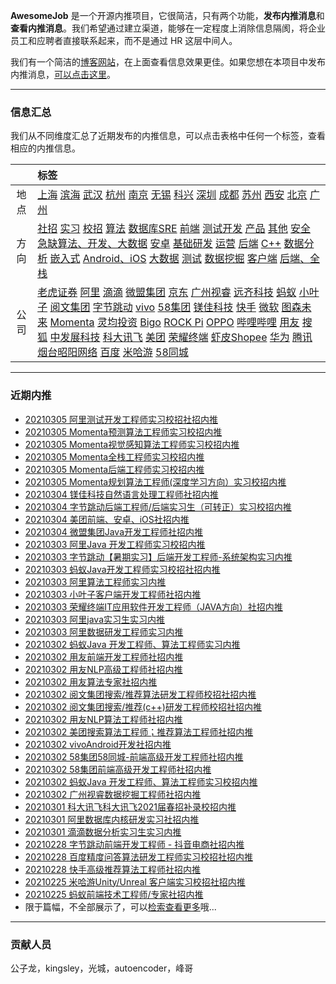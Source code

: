 
 

**AwesomeJob** 是一个开源内推项目，它很简洁，只有两个功能，**发布内推消息**和**查看内推消息**。我们希望通过建立渠道，能够在一定程度上消除信息隔阂，将企业员工和应聘者直接联系起来，而不是通过 HR 这层中间人。

我们有一个简洁的[博客网站](https://awesomejob.gitee.io/)，在上面查看信息效果更佳。如果您想在本项目中发布内推消息，[可以点击这里](https://wj.qq.com/s2/8043669/40c0)。


--- 
### 信息汇总

我们从不同维度汇总了近期发布的内推信息，可以点击表格中任何一个标签，查看相应的内推信息。

||标签|
|:---:|:---|
|地点|[上海](https://awesomejob.gitee.io/tags/上海)  [滨海](https://awesomejob.gitee.io/tags/滨海)  [武汉](https://awesomejob.gitee.io/tags/武汉)  [杭州](https://awesomejob.gitee.io/tags/杭州)  [南京](https://awesomejob.gitee.io/tags/南京)  [无锡](https://awesomejob.gitee.io/tags/无锡)  [科兴](https://awesomejob.gitee.io/tags/科兴)  [深圳](https://awesomejob.gitee.io/tags/深圳)  [成都](https://awesomejob.gitee.io/tags/成都)  [苏州](https://awesomejob.gitee.io/tags/苏州)  [西安](https://awesomejob.gitee.io/tags/西安)  [北京](https://awesomejob.gitee.io/tags/北京)  [广州](https://awesomejob.gitee.io/tags/广州)|
|方向|[社招](https://awesomejob.gitee.io/series/社招)  [实习](https://awesomejob.gitee.io/series/实习)  [校招](https://awesomejob.gitee.io/series/校招)	[算法](https://awesomejob.gitee.io/categories/算法)  [数据库SRE](https://awesomejob.gitee.io/categories/数据库sre)  [前端](https://awesomejob.gitee.io/categories/前端)  [测试开发](https://awesomejob.gitee.io/categories/测试开发)  [产品](https://awesomejob.gitee.io/categories/产品)  [其他](https://awesomejob.gitee.io/categories/其他)  [安全](https://awesomejob.gitee.io/categories/安全)  [急缺算法、开发、大数据](https://awesomejob.gitee.io/categories/急缺算法、开发、大数据)  [安卓](https://awesomejob.gitee.io/categories/安卓)  [基础研发](https://awesomejob.gitee.io/categories/基础研发)  [运营](https://awesomejob.gitee.io/categories/运营)  [后端](https://awesomejob.gitee.io/categories/后端)  [C++](https://awesomejob.gitee.io/categories/c++)  [数据分析](https://awesomejob.gitee.io/categories/数据分析)  [嵌入式](https://awesomejob.gitee.io/categories/嵌入式)  [Android、iOS](https://awesomejob.gitee.io/categories/android、ios)  [大数据](https://awesomejob.gitee.io/categories/大数据)  [测试](https://awesomejob.gitee.io/categories/测试)  [数据挖掘](https://awesomejob.gitee.io/categories/数据挖掘)  [客户端](https://awesomejob.gitee.io/categories/客户端)  [后端、全栈](https://awesomejob.gitee.io/categories/后端、全栈)|
|公司|[老虎证券](https://awesomejob.gitee.io/tags/老虎证券)  [阿里](https://awesomejob.gitee.io/tags/阿里)  [滴滴](https://awesomejob.gitee.io/tags/滴滴)  [微盟集团](https://awesomejob.gitee.io/tags/微盟集团)  [京东](https://awesomejob.gitee.io/tags/京东)  [广州视睿](https://awesomejob.gitee.io/tags/广州视睿)  [远齐科技](https://awesomejob.gitee.io/tags/远齐科技)  [蚂蚁](https://awesomejob.gitee.io/tags/蚂蚁)  [小叶子](https://awesomejob.gitee.io/tags/小叶子)  [阅文集团](https://awesomejob.gitee.io/tags/阅文集团)  [字节跳动](https://awesomejob.gitee.io/tags/字节跳动)  [vivo](https://awesomejob.gitee.io/tags/vivo)  [58集团](https://awesomejob.gitee.io/tags/58集团)  [镁佳科技](https://awesomejob.gitee.io/tags/镁佳科技)  [快手](https://awesomejob.gitee.io/tags/快手)  [微软](https://awesomejob.gitee.io/tags/微软)  [图森未来](https://awesomejob.gitee.io/tags/图森未来)  [Momenta](https://awesomejob.gitee.io/tags/momenta)  [灵均投资](https://awesomejob.gitee.io/tags/灵均投资)  [Bigo](https://awesomejob.gitee.io/tags/bigo)  [ROCK Pi](https://awesomejob.gitee.io/tags/rock-pi)  [OPPO](https://awesomejob.gitee.io/tags/oppo)  [哔哩哔哩](https://awesomejob.gitee.io/tags/哔哩哔哩)  [用友](https://awesomejob.gitee.io/tags/用友)  [搜狐](https://awesomejob.gitee.io/tags/搜狐)  [中发展科技](https://awesomejob.gitee.io/tags/中发展科技)  [科大讯飞](https://awesomejob.gitee.io/tags/科大讯飞)  [美团](https://awesomejob.gitee.io/tags/美团)  [荣耀终端](https://awesomejob.gitee.io/tags/荣耀终端)  [虾皮Shopee](https://awesomejob.gitee.io/tags/虾皮shopee)  [华为](https://awesomejob.gitee.io/tags/华为)  [腾讯](https://awesomejob.gitee.io/tags/腾讯)  [烟台昭阳网络](https://awesomejob.gitee.io/tags/烟台昭阳网络)  [百度](https://awesomejob.gitee.io/tags/百度)  [米哈游](https://awesomejob.gitee.io/tags/米哈游)  [58同城](https://awesomejob.gitee.io/tags/58同城)|
--- 

### 近期内推 
- [20210305  阿里测试开发工程师实习校招社招内推](https://awesomejob.gitee.io/posts/jobs/job_93)
- [20210305  Momenta预测算法工程师实习校招内推](https://awesomejob.gitee.io/posts/jobs/job_92)
- [20210305  Momenta视觉感知算法工程师实习校招内推](https://awesomejob.gitee.io/posts/jobs/job_91)
- [20210305  Momenta全栈工程师实习校招内推](https://awesomejob.gitee.io/posts/jobs/job_90)
- [20210305  Momenta后端工程师实习校招内推](https://awesomejob.gitee.io/posts/jobs/job_89)
- [20210305  Momenta规划算法工程师(深度学习方向）实习校招内推](https://awesomejob.gitee.io/posts/jobs/job_88)
- [20210304  镁佳科技自然语言处理工程师社招内推](https://awesomejob.gitee.io/posts/jobs/job_87)
- [20210304  字节跳动后端工程师/后端实习生（可转正）实习校招内推](https://awesomejob.gitee.io/posts/jobs/job_86)
- [20210304  美团前端、安卓、iOS社招内推](https://awesomejob.gitee.io/posts/jobs/job_85)
- [20210304  微盟集团Java开发工程师社招内推](https://awesomejob.gitee.io/posts/jobs/job_84)
- [20210303  阿里Java 开发工程师实习校招内推](https://awesomejob.gitee.io/posts/jobs/job_83)
- [20210303  字节跳动【暑期实习】后端开发工程师-系统架构实习内推](https://awesomejob.gitee.io/posts/jobs/job_82)
- [20210303  蚂蚁Java开发工程师实习校招社招内推](https://awesomejob.gitee.io/posts/jobs/job_81)
- [20210303  阿里算法工程师实习内推](https://awesomejob.gitee.io/posts/jobs/job_80)
- [20210303  小叶子客户端开发工程师社招内推](https://awesomejob.gitee.io/posts/jobs/job_79)
- [20210303  荣耀终端IT应用软件开发工程师（JAVA方向）社招内推](https://awesomejob.gitee.io/posts/jobs/job_78)
- [20210303  阿里java实习生实习内推](https://awesomejob.gitee.io/posts/jobs/job_77)
- [20210303  阿里数据研发工程师实习内推](https://awesomejob.gitee.io/posts/jobs/job_76)
- [20210302  蚂蚁Java 开发工程师、算法工程师实习内推](https://awesomejob.gitee.io/posts/jobs/job_75)
- [20210302  用友前端开发工程师社招内推](https://awesomejob.gitee.io/posts/jobs/job_74)
- [20210302  用友NLP高级工程师社招内推](https://awesomejob.gitee.io/posts/jobs/job_73)
- [20210302  用友算法专家社招内推](https://awesomejob.gitee.io/posts/jobs/job_72)
- [20210302  阅文集团搜索/推荐算法研发工程师校招社招内推](https://awesomejob.gitee.io/posts/jobs/job_71)
- [20210302  阅文集团搜索/推荐(c++)研发工程师校招社招内推](https://awesomejob.gitee.io/posts/jobs/job_70)
- [20210302  用友NLP算法工程师社招内推](https://awesomejob.gitee.io/posts/jobs/job_69)
- [20210302  美团搜索算法工程师；推荐算法工程师社招内推](https://awesomejob.gitee.io/posts/jobs/job_68)
- [20210302  vivoAndroid开发社招内推](https://awesomejob.gitee.io/posts/jobs/job_67)
- [20210302  58集团58同城-前端高级开发工程师社招内推](https://awesomejob.gitee.io/posts/jobs/job_66)
- [20210302  58集团前端高级开发工程师社招内推](https://awesomejob.gitee.io/posts/jobs/job_65)
- [20210302  蚂蚁Java 开发工程师、算法工程师实习校招内推](https://awesomejob.gitee.io/posts/jobs/job_64)
- [20210302  广州视睿数据挖掘工程师社招内推](https://awesomejob.gitee.io/posts/jobs/job_63)
- [20210301  科大讯飞科大讯飞2021届春招补录校招内推](https://awesomejob.gitee.io/posts/jobs/job_62)
- [20210301  阿里数据库内核研发实习社招内推](https://awesomejob.gitee.io/posts/jobs/job_61)
- [20210301  滴滴数据分析实习生实习内推](https://awesomejob.gitee.io/posts/jobs/job_60)
- [20210228  字节跳动前端开发工程师 - 抖音电商社招内推](https://awesomejob.gitee.io/posts/jobs/job_59)
- [20210228  百度精度问答算法研发工程师实习校招社招内推](https://awesomejob.gitee.io/posts/jobs/job_58)
- [20210228  快手高级推荐算法工程师社招内推](https://awesomejob.gitee.io/posts/jobs/job_57)
- [20210225  米哈游Unity/Unreal 客户端实习校招社招内推](https://awesomejob.gitee.io/posts/jobs/job_56)
- [20210225  蚂蚁前端技术工程师/专家社招内推](https://awesomejob.gitee.io/posts/jobs/job_55)
- 限于篇幅，不全部展示了，可以[检索查看更多](https://awesomejob.gitee.io/)哦...
--- 
### 贡献人员
公子龙，kingsley，光城，autoencoder，峰哥